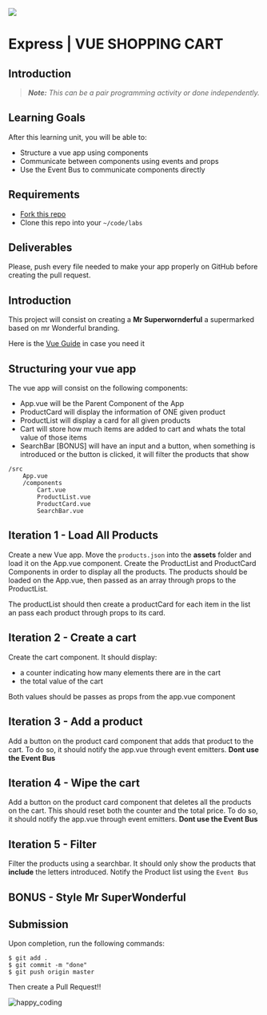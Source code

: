 ![](https://user-images.githubusercontent.com/970858/63474771-d6734700-c469-11e9-83bb-9429da563909.png)

# Express | VUE SHOPPING CART

## Introduction

> ***Note:*** _This can be a pair programming activity or done independently._

## Learning Goals

After this learning unit, you will be able to:

- Structure a vue app using components
- Communicate between components using events and props
- Use the Event Bus to communicate components directly

## Requirements

- [Fork this repo](https://guides.github.com/activities/forking/)
- Clone this repo into your `~/code/labs`

## Deliverables

Please, push every file needed to make your app properly on GitHub before creating the pull request.

## Introduction

This project will consist on creating a **Mr Superwornderful** a supermarked based on mr Wonderful branding.

Here is the [Vue Guide](https://vuejs.org/v2/guide/) in case you need it

## Structuring your vue app

The vue app will consist on the following components:

- App.vue will be the Parent Component of the App
- ProductCard will display the information of ONE given product
- ProductList will display a card for all given products
- Cart will store how much items are added to cart and whats the total value of those items
- SearchBar [BONUS] will have an input and a button, when something is introduced or the button is clicked, it will filter the products that show

```
/src
    App.vue
    /components
        Cart.vue
        ProductList.vue
        ProductCard.vue
        SearchBar.vue
```


## Iteration 1 - Load All Products

Create a new Vue app. Move the `products.json` into the **assets** folder and load it on the App.vue component. Create the ProductList and ProductCard Components in order to display all the products. The products should be loaded on the App.vue, then passed as an array through props to the ProductList.

The productList should then create a productCard for each item in the list an pass each product through props to its card.

## Iteration 2 - Create a cart

Create the cart component. It should display:

- a counter indicating how many elements there are in the cart
- the total value of the cart

Both values should be passes as props from the app.vue component

## Iteration 3 - Add a product

Add a button on the product card component that adds that product to the cart. To do so, it should notify the app.vue through event emitters. **Dont use the Event Bus**

## Iteration 4 - Wipe the cart

Add a button on the product card component that deletes all the products on the cart. This should reset both the counter and the total price. To do so, it should notify the app.vue through event emitters. **Dont use the Event Bus**

## Iteration 5 - Filter

Filter the products using a searchbar. It should only show the products that **include** the letters introduced. Notify the Product list using the `Event Bus`

## BONUS - Style Mr SuperWonderful

## Submission

Upon completion, run the following commands:

```
$ git add .
$ git commit -m "done"
$ git push origin master
```

Then create a Pull Request!!


![happy_coding](https://user-images.githubusercontent.com/970858/63899010-c23fc480-c9ea-11e9-84a2-542907e42362.png)
